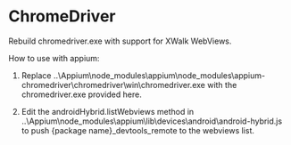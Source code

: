 # ChromeDriver
Rebuild chromedriver.exe with support for XWalk WebViews.

How to use with appium:

1) Replace ..\Appium\node_modules\appium\node_modules\appium-chromedriver\chromedriver\win\chromedriver.exe with the chromedriver.exe 
provided here.

2) Edit the androidHybrid.listWebviews method in ..\Appium\node_modules\appium\lib\devices\android\android-hybrid.js to 
push {package name}_devtools_remote to the webviews list. 

